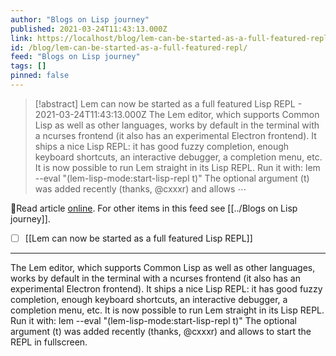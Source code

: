 ```yaml
---
author: "Blogs on Lisp journey"
published: 2021-03-24T11:43:13.000Z
link: https://localhost/blog/lem-can-be-started-as-a-full-featured-repl/
id: /blog/lem-can-be-started-as-a-full-featured-repl/
feed: "Blogs on Lisp journey"
tags: []
pinned: false
---
```

> [!abstract] Lem can now be started as a full featured Lisp REPL - 2021-03-24T11:43:13.000Z
> The Lem editor, which supports Common Lisp as well as other languages, works by default in the terminal with a ncurses frontend (it also has an experimental Electron frontend). It ships a nice Lisp REPL: it has good fuzzy completion, enough keyboard shortcuts, an interactive debugger, a completion menu, etc. It is now possible to run Lem straight in its Lisp REPL. Run it with: lem --eval "(lem-lisp-mode:start-lisp-repl t)" The optional argument (t) was added recently (thanks, @cxxxr) and allows ⋯

🔗Read article [online](https://localhost/blog/lem-can-be-started-as-a-full-featured-repl/). For other items in this feed see [[../Blogs on Lisp journey]].

- [ ] [[Lem can now be started as a full featured Lisp REPL]]
- - -
The Lem editor, which supports Common Lisp as well as other languages, works by default in the terminal with a ncurses frontend (it also has an experimental Electron frontend). It ships a nice Lisp REPL: it has good fuzzy completion, enough keyboard shortcuts, an interactive debugger, a completion menu, etc. It is now possible to run Lem straight in its Lisp REPL. Run it with: lem --eval "(lem-lisp-mode:start-lisp-repl t)" The optional argument (t) was added recently (thanks, @cxxxr) and allows to start the REPL in fullscreen.
